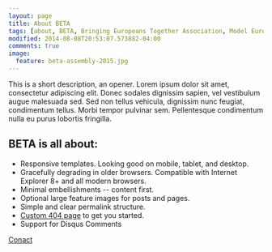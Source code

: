 ```yaml
---
layout: page
title: About BETA
tags: [about, BETA, Bringing Europeans Together Association, Model European Union, Conference, European Union]
modified: 2014-08-08T20:53:07.573882-04:00
comments: true
image:
  feature: beta-assembly-2015.jpg
---
```


This is a short description, an opener. Lorem ipsum dolor sit amet, consectetur
adipiscing elit. Donec sodales dignissim sapien, vel vestibulum augue malesuada
sed. Sed non tellus vehicula, dignissim nunc feugiat, condimentum tellus. Morbi
tempor pulvinar sem. Pellentesque condimentum nulla eu purus lobortis fringilla.

## BETA is all about:

* Responsive templates. Looking good on mobile, tablet, and desktop.
* Gracefully degrading in older browsers. Compatible with Internet Explorer 8+ and all modern browsers.
* Minimal embellishments -- content first.
* Optional large feature images for posts and pages.
* Simple and clear permalink structure.
* [Custom 404 page](http://mmistakes.github.io/minimal-mistakes/404.html) to get you started.
* Support for Disqus Comments

<a markdown="0" href="{{ site.url }}/contact" class="btn">Conact</a>
